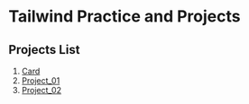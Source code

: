 # Tailwind Practice and Projects
## Projects List
1. [Card]()
2. [Project_01]()
3. [Project_02](https://github.com/planner-sohrab/crypto-market)